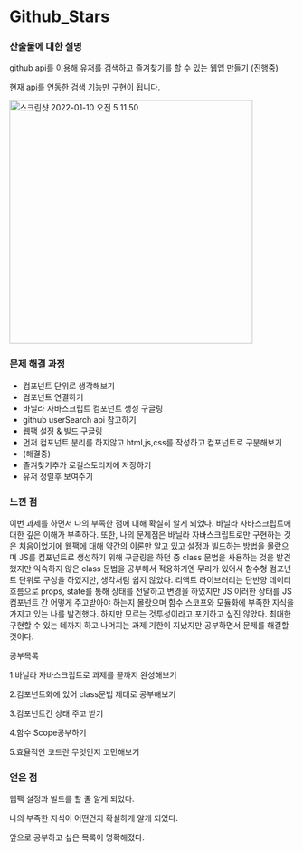 # Github_Stars

### 산출물에 대한 설명 
github api를 이용해 유저를 검색하고 즐겨찾기를 할 수 있는 웹앱 만들기 (진행중)

현재 api를 연동한 검색 기능만 구현이 됩니다.

<img width="430" alt="스크린샷 2022-01-10 오전 5 11 50" src="https://user-images.githubusercontent.com/79884004/148706165-1d726e4e-f193-420e-9fe6-f71f28d0b4d1.png">

### 문제 해결 과정
- 컴포넌트 단위로 생각해보기 
- 컴포넌트 연결하기
- 바닐라 자바스크립트 컴포넌트 생성 구글링 
- github userSearch api 참고하기 
- 웹팩 설정 & 빌드 구글링
- 먼저 컴포넌트 분리를 하지않고 html,js,css를 작성하고 컴포넌트로 구분해보기
- (해결중)
- 즐겨찾기추가 로컬스토리지에 저장하기
- 유저 정렬후 보여주기


### 느낀 점 
이번 과제를 하면서 나의 부족한 점에 대해 확실히 알게 되었다.
바닐라 자바스크립트에 대한 깊은 이해가 부족하다.
또한, 나의 문제점은 바닐라 자바스크립트로만 구현하는 것은 처음이었기에 웹팩에 대해 약간의 이론만 알고 있고 설정과 빌드하는 방법을 몰랐으며
JS를 컴포넌트로 생성하기 위해 구글링을 하던 중 class 문법을 사용하는 것을 발견했지만
익숙하지 않은 class 문법을 공부해서 적용하기엔 무리가 있어서 함수형 컴포넌트 단위로
구성을 하였지만, 생각처럼 쉽지 않았다.
리액트 라이브러리는 단반향 데이터 흐름으로 props, state를 통해 상태를 전달하고 변경을 하였지만 JS 이러한 상태를
JS 컴포넌트 간 어떻게 주고받아야 하는지 몰랐으며 함수 스코프와 모듈화에 부족한 지식을 가지고 있는 나를 발견했다.
하지만 모르는 것투성이라고 포기하고 싶진 않았다. 최대한 구현할 수 있는 데까지 하고 나머지는 과제 기한이 지났지만
공부하면서 문제를 해결할 것이다.


공부목록

1.바닐라 자바스크립트로 과제를 끝까지 완성해보기 

2.컴포넌트화에 있어 class문법 제대로 공부해보기

3.컴포넌트간 상태 주고 받기 

4.함수 Scope공부하기 

5.효율적인 코드란 무엇인지 고민해보기

### 얻은 점
웹팩 설정과 빌드를 할 줄 알게 되었다. 

나의 부족한 지식이 어떤건지 확실하게 알게 되었다. 

앞으로 공부하고 싶은 목록이 명확해졌다. 
